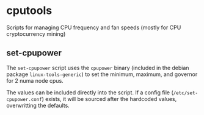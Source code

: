 # cputools
Scripts for managing CPU frequency and fan speeds (mostly for CPU cryptocurrency mining)

## set-cpupower
The `set-cpupower` script uses the `cpupower` binary (included in the debian package `linux-tools-generic`) to set the minimum, maximum, and governor for 2 numa node cpus.

The values can be included directly into the script. If a config file (`/etc/set-cpupower.conf`) exists, it will be sourced after the hardcoded values, overwritting the defaults.
